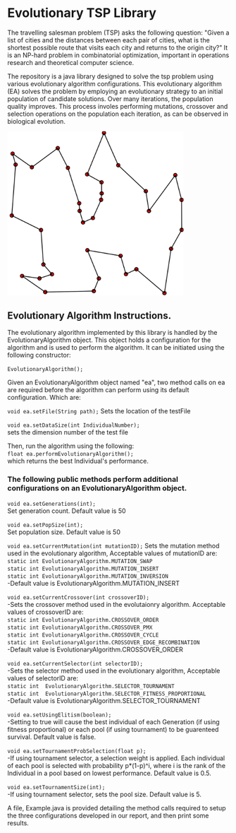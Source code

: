 # Evolutionary TSP Library

The travelling salesman problem (TSP) asks the following question: "Given a list of cities and the distances between each pair of cities, what is the shortest possible route that visits each city and returns to the origin city?" It is an NP-hard problem in combinatorial optimization, important in operations research and theoretical computer science.   

The repository is a java library designed to solve the tsp problem using various evolutionary algorithm configurations. This evolutionary algorithm (EA) solves the problem by employing an evolutionary strategy to an initial population of candidate solutions. Over many iterations, the population quality improves. This process involes performing mutations, crossover and selection operations on the population each iteration, as can be observed in biological evolution.   

<img src="/images/tsp.png?raw=true" width="400">  

## Evolutionary Algorithm Instructions.  
The evolutionary algorithm implemented by this library is handled by the EvolutionaryAlgorithm object. This object holds a configuration for the algorithm and is used to perform the algorithm. It can be initiated using the following constructor:  

```EvolutionaryAlgorithm();```

Given an EvolutionaryAlgorithm object named "ea", two method calls on ea are required before the algorithm can perform using its default configuration. Which are:   

```void ea.setFile(String path);```
Sets the location of the testFile



```void ea.setDataSize(int IndividualNumber);```  
sets the dimension number of the test file 



Then, run the algorithm using the following:   
```float ea.performEvolutionaryAlgorithm();```   
which returns the best Individual's performance.



### The following public methods perform additional configurations on an EvolutionaryAlgorithm object. 

```void ea.setGenerations(int);```  
Set generation count. Default value is 50  
    
    
```void ea.setPopSize(int);```  
Set population size. Default value is 50  

```void ea.setCurrentMutation(int mutationID);```
Sets the mutation method used in the evolutionary algorithm, Acceptable values of mutationID are:  
```static int EvolutionaryAlgorithm.MUTATION_SWAP```  
```static int EvolutionaryAlgorithm.MUTATION_INSERT```  
```static int EvolutionaryAlgorithm.MUTATION_INVERSION```  
      -Default value is EvolutionaryAlgorithm.MUTATION_INSERT

```void ea.setCurrentCrossover(int crossoverID);```   
-Sets the crossover method used in the evolutaionry algorithm. Acceptable values of crossoverID are:   
```static int EvolutionaryAlgorithm.CROSSOVER_ORDER```   
```static int EvolutionaryAlgorithm.CROSSOVER_PMX```  
```static int EvolutionaryAlgorithm.CROSSOVER_CYCLE```   
```static int EvolutionaryAlgorithm.CROSSOVER_EDGE_RECOMBINATION```  
-Default value is EvolutionaryAlgorithm.CROSSOVER_ORDER  

```void ea.setCurrentSelector(int selectorID);```  
-Sets the selector method used in the evolutionary algorithm, Acceptable values of selectorID are:  
```static int  EvolutionaryAlgorithm.SELECTOR_TOURNAMENT```  
```static int  EvolutionaryAlgorithm.SELECTOR_FITNESS_PROPORTIONAL```  
-Default value is EvolutionaryAlgorithm.SELECTOR_TOURNAMENT  


```void ea.setUsingElitism(boolean);```   
-Setting to true will cause the best individual of each Generation (if using fitness proportional) or each pool (if using tournament) to be guarenteed survival. Default value is false.   


```void ea.setTournamentProbSelection(float p);```  
-If using tournament selector, a selection weight is applied. Each individual of each pool is selected with probability p*(1-p)^i, where i is the rank of the Individual in a pool based on lowest performance. Default value is 0.5.  

```void ea.setTournamentSize(int);```  
-If using tournament selector, sets the pool size. Default value is 5.  


A file, Example.java is provided detailing the method calls required to setup the three configurations developed in our report, and then print some results.  
